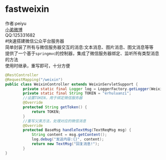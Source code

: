 fastweixin
==========
作者:peiyu<br>
[小弟微博](http://weibo.com/1728407960)<br>
QQ:125331682<br>
#快速搭建微信公众平台服务器<br>
简单封装了所有与微信服务器交互的消息:文本消息、图片消息、图文消息等等<br>
提供了一个基于`springmvc`的控制器，集成了微信服务器绑定、监听所有类型消息的方法<br>
使用时继承，重写即可，十分方便<br>

```Java
@RestController
@RequestMapping("/weixin")
public class WeixinController extends WeixinServletSupport {
        private static final Logger log = LoggerFactory.getLogger(WeixinController.class);
        private static final String TOKEN = "erhuluanzi";
        //设置TOKEN，用于绑定微信服务器
        @Override
        protected String getToken() {
            return TOKEN;
        }
        //重写父类方法，处理对应的微信消息
        @Override
        protected BaseMsg handleTextMsg(TextReqMsg msg) {
            String content = msg.getContent();
            log.debug("发送内容:{}", content);
            return new TextMsg("回复消息!");
        }
}
```
